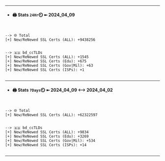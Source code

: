 

---
- #### 🖨️ **Stats** `24Hr`⏲️ ➼ 2024_04_09
```console


--> 🌐 Total
[+] New/ReNewed SSL Certs (ALL): +9438256


--> 🇧🇩 bd_ccTLDs
[+] New/ReNewed SSL Certs (ALL): +1545
[+] New/ReNewed SSL Certs (Edu): +675
[+] New/ReNewed SSL Certs (Gov|Mil): +63
[+] New/ReNewed SSL Certs (ISPs): +1


```

---
- #### 🖨️ **Stats** `7Days`⏲️ ➼ 2024_04_09 <--> 2024_04_02
```console


--> 🌐 Total
[+] New/ReNewed SSL Certs (ALL): +62322597


--> 🇧🇩 bd_ccTLDs
[+] New/ReNewed SSL Certs (ALL): +9834
[+] New/ReNewed SSL Certs (Edu): +3269
[+] New/ReNewed SSL Certs (Gov|Mil): +534
[+] New/ReNewed SSL Certs (ISPs): +14


```

---

